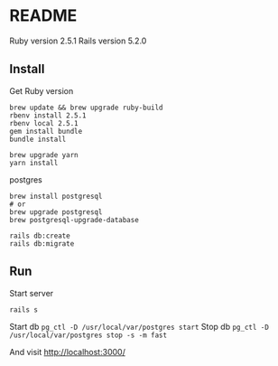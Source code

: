 # README

Ruby version 2.5.1
Rails version 5.2.0

## Install

Get Ruby version
```
brew update && brew upgrade ruby-build
rbenv install 2.5.1
rbenv local 2.5.1
gem install bundle
bundle install
```

```
brew upgrade yarn
yarn install
```

postgres
```
brew install postgresql
# or
brew upgrade postgresql
brew postgresql-upgrade-database

rails db:create
rails db:migrate
```


## Run

Start server
```
rails s
```

Start db
```pg_ctl -D /usr/local/var/postgres start```
Stop db
```pg_ctl -D /usr/local/var/postgres stop -s -m fast```

And visit
[http://localhost:3000/](http://localhost:3000/)


